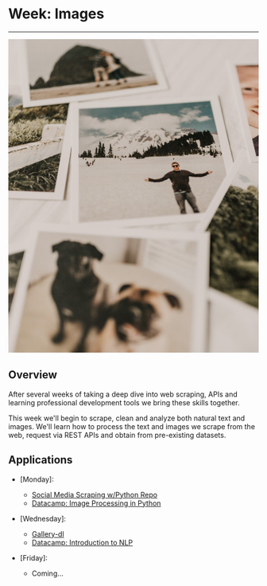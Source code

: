 # Week: Images
<hr>

![Map Image](images/img_iphs290_images_sarandy-westfall-yj5vVBO7NZ8-unsplash.jpg)

## Overview

After several weeks of taking a deep dive into web scraping, APIs and learning professional development tools we bring these skills together.

This week we'll begin to scrape, clean and analyze both natural text and images. We'll learn how to process the text and images we scrape from the web, request via REST APIs and obtain from pre-existing datasets.



## Applications

- [Monday]: 
    * [Social Media Scraping w/Python Repo](https://github.com/jon-chun/scrape-social-medias)
    * [Datacamp: Image Processing in Python](https://campus.datacamp.com/courses/image-processing-in-python/introducing-image-processing-and-scikit-image?ex=1)

- [Wednesday]:
    * [Gallery-dl](https://github.com/mikf/gallery-dl)
    * [Datacamp: Introduction to NLP](https://app.datacamp.com/learn/courses/introduction-to-natural-language-processing-in-python)

- [Friday]: 
    * Coming...
